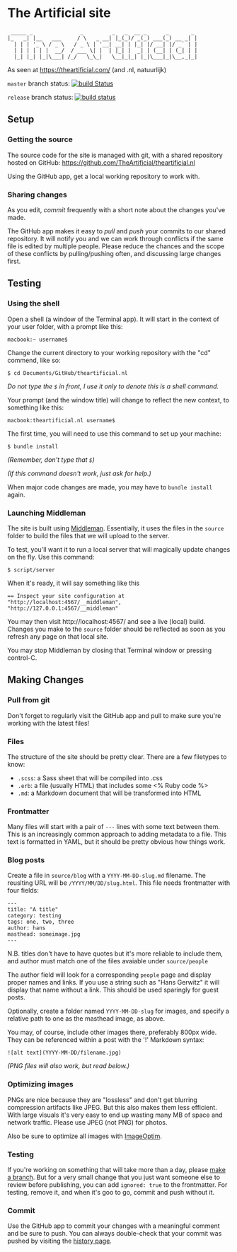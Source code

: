 # The Artificial site

     _____ _               _         _   _  __ _      _       _
    |_   _| |__   ___     / \   _ __| |_(_)/ _(_) ___(_) __ _| |
      | | | '_ \ / _ \   / _ \ | '__| __| | |_| |/ __| |/ _` | |
      | | | | | |  __/  / ___ \| |  | |_| |  _| | (__| | (_| | |
      |_| |_| |_|\___| /_/   \_\_|   \__|_|_| |_|\___|_|\__,_|_|

As seen at https://theartificial.com/ (and .nl, natuurlijk)

`master` branch status: [![build Status](https://api.travis-ci.org/TheArtificial/theartificial.nl.svg?branch=master)](https://travis-ci.org/TheArtificial/theartificial.nl)

`release` branch status: [![build status](https://api.travis-ci.org/TheArtificial/theartificial.nl.svg?branch=release)](https://travis-ci.org/TheArtificial/theartificial.nl)

## Setup

### Getting the source

The source code for the site is managed with git, with a shared repository hosted on GitHub: https://github.com/TheArtificial/theartificial.nl

Using the GitHub app, get a local working repository to work with.

### Sharing changes

As you edit, _commit_ frequently with a short note about the changes you've made.

The GitHub app makes it easy to _pull_ and _push_ your commits to our shared repository. It will notify you and we can work through conflicts if the same file is edited by multiple people. Please reduce the chances and the scope of these conflicts by pulling/pushing often, and discussing large changes first.

## Testing

### Using the shell

Open a shell (a window of the Terminal app). It will start in the context of your user folder, with a prompt like this:

    macbook:~ username$

Change the current directory to your working repository with the "cd" commend, like so:

    $ cd Documents/GitHub/theartificial.nl

_Do not type the `$` in front, I use it only to denote this is a shell command._

Your prompt (and the window title) will change to reflect the new context, to something like this:

    macbook:theartificial.nl username$

The first time, you will need to use this command to set up your machine:

    $ bundle install

_(Remember, don't type that `$`)_

_(If this command doesn't work, just ask for help.)_

When major code changes are made, you may have to `bundle install` again.

### Launching Middleman

The site is built using [Middleman](http://middlemanapp.com/). Essentially, it uses the files in the `source` folder to build the files that we will upload to the server.

To test, you'll want it to run a local server that will magically update changes on the fly. Use this command:

    $ script/server

When it's ready, it will say something like this

    == Inspect your site configuration at "http://localhost:4567/__middleman", "http://127.0.0.1:4567/__middleman"

You may then visit http://localhost:4567/ and see a live (local) build. Changes you make to the `source` folder should be reflected as soon as you refresh any page on that local site.

You may stop Middleman by closing that Terminal window or pressing control-C.

## Making Changes

### Pull from git

Don't forget to regularly visit the GitHub app and pull to make sure you're working with the latest files!

### Files

The structure of the site should be pretty clear. There are a few filetypes to know:

- `.scss`: a Sass sheet that will be compiled into .css
- `.erb`: a file (usually HTML) that includes some <% Ruby code %>
- `.md`: a Markdown document that will be transformed into HTML

### Frontmatter

Many files will start with a pair of `---` lines with some text between them. This is an increasingly common approach to adding metadata to a file. This text is formatted in YAML, but it should be pretty obvious how things work.

### Blog posts

Create a file in `source/blog` with a `YYYY-MM-DD-slug.md` filename. The reuslting URL will be `/YYYY/MM/DD/slug.html`. This file needs frontmatter with four fields:

    ---
    title: "A title"
    category: testing
    tags: one, two, three
    author: hans
    masthead: someimage.jpg
    ---

N.B. titles don't have to have quotes but it's more reliable to include them, and author must match one of the files avaiable under `source/people`

The author field will look for a corresponding `people` page and display proper names and links. If you use a string such as "Hans Gerwitz" it will display that name without a link. This should be used sparingly for guest posts.

Optionally, create a folder named `YYYY-MM-DD-slug` for images, and specify a relative path to one as the masthead image, as above.

You may, of course, include other images there, preferably 800px wide. They can be referenced within a post with the '!' Markdown syntax:

    ![alt text](YYYY-MM-DD/filename.jpg)

_(PNG files will also work, but read below.)_

### Optimizing images

PNGs are nice because they are "lossless" and don't get blurring compression artifacts like JPEG. But this also makes them less efficient. With large visuals it's very easy to end up wasting many MB of space and network traffic. Please use JPEG (not PNG) for photos.

Also be sure to optimize all images with [ImageOptim](https://imageoptim.com/).

### Testing

If you're working on something that will take more than a day, please [make a branch](https://guides.github.com/introduction/flow/). But for a very small change that you just want someone else to review before publishing, you can add `ignored: true` to the frontmatter. For testing, remove it, and when it's goo to go, commit and push without it.

### Commit

Use the GitHub app to commit your changes with a meaningful comment and be sure to push. You can always double-check that your commit was pushed by visiting the [history page](https://github.com/gerwitz/theartificial.nl/commits/master).
